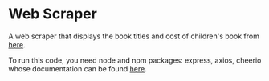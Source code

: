 # Web Scraper

A web scraper that displays the book titles and cost of children's book from [here](https://books.toscrape.com/catalogue/category/books/childrens_11/index.html).

To run this code, you need node and npm packages: express, axios, cheerio whose documentation can be found [here](https://www.npmjs.com/).
